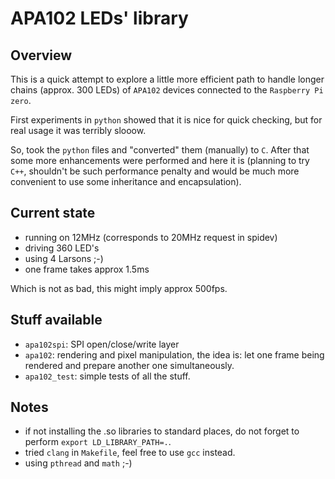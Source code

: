 # APA102 LEDs' library

Overview
---
This is a quick attempt to explore a little more efficient path to handle longer chains (approx. 300 LEDs) of `APA102` devices connected to the `Raspberry Pi zero`.

First experiments in `python` showed that it is nice for quick checking, but for real usage it was terribly slooow. 

So, took the `python` files and "converted" them (manually) to `C`. After that some more enhancements were performed and here it is (planning to try `C++`, shouldn't be such performance penalty and would be much more convenient to use some inheritance and encapsulation).

Current state
---
- running on 12MHz (corresponds to 20MHz request in spidev)
- driving 360 LED's
- using 4 Larsons ;-)
- one frame takes approx 1.5ms

Which is not as bad, this might imply approx 500fps.

Stuff available
---
- `apa102spi`: SPI open/close/write layer
- `apa102`: rendering and pixel manipulation, the idea is: let one frame being rendered and prepare another one simultaneously.
- `apa102_test`: simple tests of all the stuff.

Notes
---
- if not installing the .so libraries to standard places, do not forget to perform `export LD_LIBRARY_PATH=.`.
- tried `clang` in `Makefile`, feel free to use `gcc` instead.
- using `pthread` and `math` ;-)
